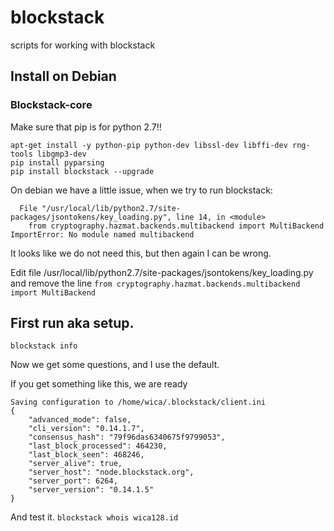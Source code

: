 # blockstack
scripts for working with blockstack


## Install on Debian
### Blockstack-core 

Make sure that pip is for python 2.7!!

```
apt-get install -y python-pip python-dev libssl-dev libffi-dev rng-tools libgmp3-dev
pip install pyparsing
pip install blockstack --upgrade
```

On debian we have a little issue, when we try to run blockstack:
```
  File "/usr/local/lib/python2.7/site-packages/jsontokens/key_loading.py", line 14, in <module>
    from cryptography.hazmat.backends.multibackend import MultiBackend
ImportError: No module named multibackend
```

It looks like we do not need this, but then again I can be wrong.

Edit file /usr/local/lib/python2.7/site-packages/jsontokens/key_loading.py and remove the line
`from cryptography.hazmat.backends.multibackend import MultiBackend`


## First run aka setup.

`blockstack info`

Now we get some questions, and I use the default.

If you get something like this, we are ready

```
Saving configuration to /home/wica/.blockstack/client.ini
{
    "advanced_mode": false, 
    "cli_version": "0.14.1.7", 
    "consensus_hash": "79f96das6340675f9799053", 
    "last_block_processed": 464230, 
    "last_block_seen": 468246, 
    "server_alive": true, 
    "server_host": "node.blockstack.org", 
    "server_port": 6264, 
    "server_version": "0.14.1.5"
}
```


And test it.
```blockstack whois wica128.id```


